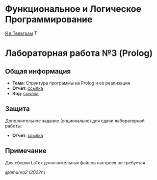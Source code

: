 # Функциональное и Логическое Программирование

[Я в Телеграм](https://t.me/amunra2) <img src="https://img.icons8.com/external-tal-revivo-shadow-tal-revivo/344/external-telegram-is-a-cloud-based-instant-messaging-and-voice-over-ip-service-logo-shadow-tal-revivo.png" alt="Telegram" width=15>

# Лабораторная работа №3 (Prolog)

## Общая информация

* **Тема**: Структура программы на Prolog и ее реализация
* **Отчет**: [ссылка](./docs/falp_lab13.pdf)
* **Код**: [ссылка](./src/)


## Защита

Дополнительное задание (опционально) для сдачи лабораторной работы:

* **Отчет**: [ссылка](./docs/ФиЛП%20-%20Защита%20лаб%2013.pdf)


## Примечание

Для сборки LaTex дополнительных файлов настроек не требуется


_@amunra2 (2022г.)_
